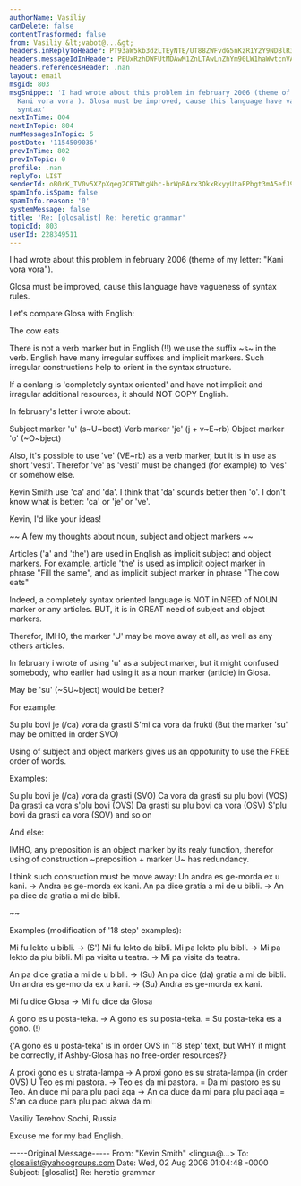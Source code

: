 ```yaml
---
authorName: Vasiliy
canDelete: false
contentTrasformed: false
from: Vasiliy &lt;vabot@...&gt;
headers.inReplyToHeader: PT93aW5kb3dzLTEyNTE/UT88ZWFvdG5nKzR1Y2Y9NDBlR3JvdXBzLmNvbT4/PQ==
headers.messageIdInHeader: PEUxRzhDWFUtMDAwM1ZnLTAwLnZhYm90LW1haWwtcnVAZjExLm1haWwucnU+
headers.referencesHeader: .nan
layout: email
msgId: 803
msgSnippet: 'I had wrote about this problem in february 2006 (theme of my letter:
  Kani vora vora ). Glosa must be improved, cause this language have vagueness of
  syntax'
nextInTime: 804
nextInTopic: 804
numMessagesInTopic: 5
postDate: '1154509036'
prevInTime: 802
prevInTopic: 0
profile: .nan
replyTo: LIST
senderId: oB0rK_TV0v5XZpXqeg2CRTWtgNhc-brWpRArx3OkxRkyyUtaFPbgt3mA5efJ9YKJ9UdK3o0ITWJQfHdFKVM
spamInfo.isSpam: false
spamInfo.reason: '0'
systemMessage: false
title: 'Re: [glosalist] Re: heretic grammar'
topicId: 803
userId: 228349511
---
```




I had wrote about this problem in february 2006 (theme of my letter: "Kani vora vora").

Glosa must be improved, cause this language have vagueness of syntax rules.

Let's compare Glosa  with English:

The cow eats 

There is not a verb marker but in English (!!) we use the suffix ~s~ in the verb.
English have many irregular suffixes and implicit markers. 
Such irregular constructions help to orient in the syntax structure.

If a conlang is 'completely syntax oriented' and have not implicit and irragular 
additional resources, it should NOT COPY English.


In february's letter i wrote about:

Subject marker 'u' (s~U~bect)
Verb marker 'je'   (j + v~E~rb)
Object marker 'o'  (~O~bject)

Also, it's possible to use 've' (VE~rb) as a verb marker,
but it is in use as short 'vesti'. 
Therefor 've' as 'vesti' must be changed (for example) to 'ves' or somehow else. 


Kevin Smith use 'ca' and 'da'.
I think that 'da' sounds better then 'o'.
I don't know what is better: 'ca' or 'je' or 've'.


Kevin, I'd like your ideas! 


~~ A few my thoughts about noun, subject and object markers ~~ 


Articles ('a' and 'the') are used in English as implicit subject and object markers.
For example, article 'the' is used as implicit object marker in phrase "Fill the same",
and as implicit subject marker in phrase "The cow eats" 

Indeed, a completely syntax oriented language 
is NOT in NEED of NOUN marker or any articles.
BUT, it is in GREAT need of subject and object markers.

Therefor, IMHO, the marker 'U' may be move away at all, as well as any others articles.

In february  i wrote of using 'u' as a subject marker, 
but it might confused somebody, 
who earlier had using it as a noun marker (article) in Glosa.

May be 'su' (~SU~bject) would be better?


For example:

Su plu bovi je (/ca) vora da grasti
S'mi ca vora da frukti
(But the marker 'su' may be omitted in order SVO) 


Using of subject and object markers gives us an oppotunity to use the FREE order of words.

Examples:

Su plu bovi je (/ca) vora da grasti (SVO)
Ca vora da grasti su plu bovi (VOS)
Da grasti ca vora s'plu bovi  (OVS)
Da grasti su plu bovi ca vora  (OSV)
S'plu bovi da grasti ca vora  (SOV)
and so on


And else:

IMHO, any preposition is an object marker by its realy function,
therefor using of construction ~preposition + marker U~ has redundancy.

I think such consruction must be move away:
Un andra es ge-morda ex u kani. -> Andra es ge-morda ex kani.
An pa dice gratia a mi de u bibli. -> An pa dice da gratia a mi de bibli.  

~~

Examples (modification of '18 step' examples): 

Mi fu lekto u bibli. -> (S') Mi fu lekto da bibli. 
Mi pa lekto plu bibli. -> Mi pa lekto da plu bibli. 
Mi pa visita u teatra. -> Mi pa visita da teatra.

An pa dice gratia a mi de u bibli. -> (Su) An pa dice (da) gratia a mi de bibli.  
Un andra es ge-morda ex u kani. -> (Su) Andra es ge-morda ex kani.

Mi fu dice Glosa -> Mi fu dice da Glosa


A gono es u posta-teka. -> A gono  es su posta-teka. = Su posta-teka es a gono. (!)    

{'A gono es u posta-teka' is in order OVS in '18 step' text,
  but WHY it might be correctly,
  if Ashby-Glosa has no free-order resources?}

A proxi gono es u strata-lampa -> A proxi gono es su strata-lampa (in order OVS)
U Teo es mi pastora. -> Teo es da mi pastora. = Da mi pastoro es su Teo.
An duce mi para plu paci aqa -> An ca duce da mi para plu paci aqa = S'an ca duce para plu paci akwa da mi




Vasiliy Terehov
Sochi, Russia

Excuse me for my bad English.


-----Original Message-----
From: "Kevin Smith" <lingua@...>
To: glosalist@yahoogroups.com
Date: Wed, 02 Aug 2006 01:04:48 -0000
Subject: [glosalist] Re: heretic grammar



